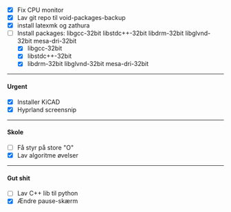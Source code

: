  - [x] Fix CPU monitor
 - [x] Lav git repo til void-packages-backup
 - [x] install latexmk og zathura
 - [ ] Install packages: libgcc-32bit libstdc++-32bit libdrm-32bit libglvnd-32bit mesa-dri-32bit 
	 - [x] libgcc-32bit
	 - [x] libstdc++-32bit
	 - [x] libdrm-32bit libglvnd-32bit mesa-dri-32bit

---
#### Urgent
- [x] Installer KiCAD
- [x] Hyprland screensnip

---
#### Skole
- [ ] Få styr på store "O"
- [x] Lav algoritme øvelser

---
#### Gut shit
- [ ] Lav C++ lib til python
- [x] Ændre pause-skærm